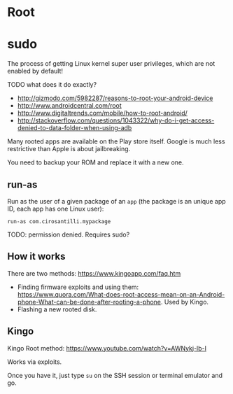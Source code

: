 # Root

# sudo

The process of getting Linux kernel super user privileges, which are not enabled by default!

TODO what does it do exactly?

- <http://gizmodo.com/5982287/reasons-to-root-your-android-device>
- <http://www.androidcentral.com/root>
- <http://www.digitaltrends.com/mobile/how-to-root-android/>
- <http://stackoverflow.com/questions/1043322/why-do-i-get-access-denied-to-data-folder-when-using-adb>

Many rooted apps are available on the Play store itself. Google is much less restrictive than Apple is about jailbreaking.

You need to backup your ROM and replace it with a new one.

## run-as

Run as the user of a given package of an `app` (the package is an unique app ID, each app has one Linux user):

    run-as com.cirosantilli.mypackage

TODO: permission denied. Requires sudo?

## How it works

There are two methods: <https://www.kingoapp.com/faq.htm>

- Finding firmware exploits and using them: <https://www.quora.com/What-does-root-access-mean-on-an-Android-phone-What-can-be-done-after-rooting-a-phone>. Used by Kingo.
- Flashing a new rooted disk.

## Kingo

Kingo Root method: <https://www.youtube.com/watch?v=AWNykj-lb-I>

Works via exploits.

Once you have it, just type `su` on the SSH session or terminal emulator and go.
